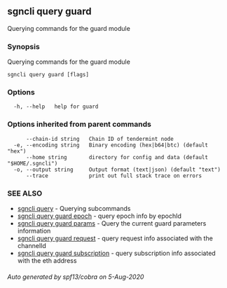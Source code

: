 ## sgncli query guard

Querying commands for the guard module

### Synopsis

Querying commands for the guard module

```
sgncli query guard [flags]
```

### Options

```
  -h, --help   help for guard
```

### Options inherited from parent commands

```
      --chain-id string   Chain ID of tendermint node
  -e, --encoding string   Binary encoding (hex|b64|btc) (default "hex")
      --home string       directory for config and data (default "$HOME/.sgncli")
  -o, --output string     Output format (text|json) (default "text")
      --trace             print out full stack trace on errors
```

### SEE ALSO

* [sgncli query](sgncli_query.md)	 - Querying subcommands
* [sgncli query guard epoch](sgncli_query_guard_epoch.md)	 - query epoch info by epochId
* [sgncli query guard params](sgncli_query_guard_params.md)	 - Query the current guard parameters information
* [sgncli query guard request](sgncli_query_guard_request.md)	 - query request info associated with the channelId
* [sgncli query guard subscription](sgncli_query_guard_subscription.md)	 - query subscription info associated with the eth address

###### Auto generated by spf13/cobra on 5-Aug-2020

